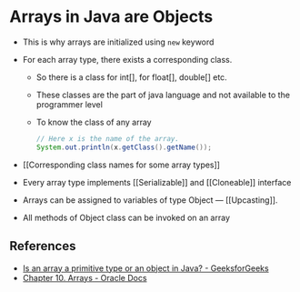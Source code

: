 # Arrays in Java are Objects

- This is why arrays are initialized using `new` keyword
- For each array type, there exists a corresponding class.
  - So there is a class for int[], for float[], double[] etc.
  - These classes are the part of java language and not available to the programmer level
  - To know the class of any array

    ```java
    // Here x is the name of the array.
    System.out.println(x.getClass().getName());
    ```

- [[Corresponding class names for some array types]]
- Every array type implements [[Serializable]]  and [[Cloneable]] interface
- Arrays can be assigned to variables of type Object — [[Upcasting]].
- All methods of Object class can be invoked on an array

## References

- [Is an array a primitive type or an object in Java? - GeeksforGeeks](https://www.geeksforgeeks.org/array-primitive-type-object-java/)
- [Chapter 10. Arrays - Oracle Docs](https://docs.oracle.com/javase/specs/jls/se7/html/jls-10.html)
